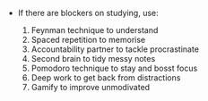 - If there are blockers on studying, use: 
    
    1. Feynman technique to understand
    2. Spaced repetition to memorise 
    3. Accountability partner to tackle procrastinate 
    4. Second brain to tidy messy notes 
    5. Pomodoro technique to stay and bosst focus 
    6. Deep work to get back from distractions 
    7. Gamify to improve unmodivated 